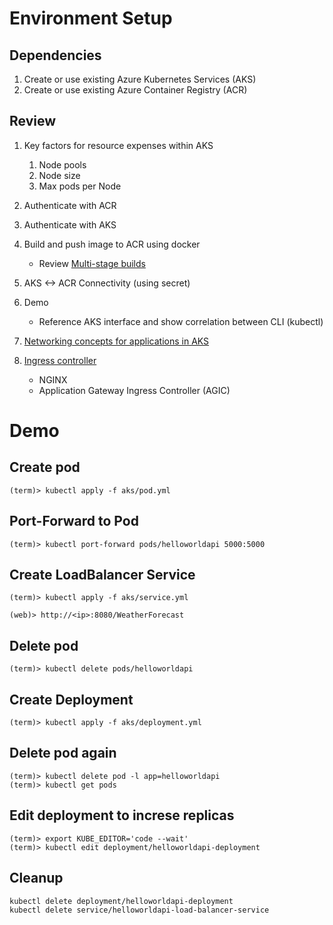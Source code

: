 # Environment Setup

## Dependencies

1. Create or use existing Azure Kubernetes Services (AKS)
2. Create or use existing Azure Container Registry (ACR)

## Review

1. Key factors for resource expenses within AKS
    
    1. Node pools
    2. Node size
    3. Max pods per Node

2. Authenticate with ACR
3. Authenticate with AKS
4. Build and push image to ACR using docker
   
   - Review [Multi-stage builds](https://docs.docker.com/build/building/multi-stage/)

5. AKS <-> ACR Connectivity (using secret)
6. Demo
    
    * Reference AKS interface and show correlation between CLI (kubectl)

7. [Networking concepts for applications in AKS](https://learn.microsoft.com/en-us/azure/aks/concepts-network)
8. [Ingress controller](https://learn.microsoft.com/en-us/azure/aks/concepts-network#ingress-controllers)
    
    - NGINX
    - Application Gateway Ingress Controller (AGIC)


# Demo

## Create pod

```
(term)> kubectl apply -f aks/pod.yml
```

## Port-Forward to Pod

```
(term)> kubectl port-forward pods/helloworldapi 5000:5000
```

## Create LoadBalancer Service

```
(term)> kubectl apply -f aks/service.yml

(web)> http://<ip>:8080/WeatherForecast
```

## Delete pod

```
(term)> kubectl delete pods/helloworldapi
```

## Create Deployment

```
(term)> kubectl apply -f aks/deployment.yml
```

## Delete pod again

```
(term)> kubectl delete pod -l app=helloworldapi
(term)> kubectl get pods
```

## Edit deployment to increse replicas

```
(term)> export KUBE_EDITOR='code --wait'
(term)> kubectl edit deployment/helloworldapi-deployment
```

## Cleanup

```
kubectl delete deployment/helloworldapi-deployment 
kubectl delete service/helloworldapi-load-balancer-service
```
